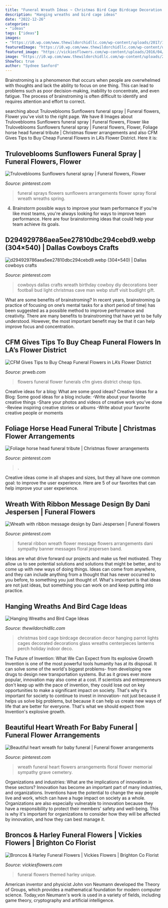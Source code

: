 ```yaml
---
title: "Funeral Wreath Ideas ~ Christmas Bird Cage Birdcage Decoration Decor Hanging Parrot Lights Cages Decorated Decorations Glass Wreaths Centerpieces Lanterns Perch Holiday Indoor Deco"
description: "Hanging wreaths and bird cage ideas"
date: "2022-12-26"
categories:
- "ideas"
tags: ["ideas"]
images:
- "https://i0.wp.com/www.thewildorchidllc.com/wp-content/uploads/2017/10/Christmas-Birdcage.jpg?resize=736%2C985&amp;ssl=1"
featuredImage: "https://i0.wp.com/www.thewildorchidllc.com/wp-content/uploads/2017/10/Christmas-Birdcage.jpg?resize=736%2C985&amp;ssl=1"
featured_image: "https://vickiesflowers.com/wp-content/uploads/2016/04/Unique-Themed-Sympathy-028.jpg"
image: "https://i0.wp.com/www.thewildorchidllc.com/wp-content/uploads/2017/10/Christmas-Birdcage.jpg?resize=736%2C985&amp;ssl=1"
ShowToc: true
author: "Sydnee Sanford"
---
```



Brainstroming is a phenomenon that occurs when people are overwhelmed with thoughts and lack the ability to focus on one thing. This can lead to problems such as poor decision-making, inability to concentrate, and even fatigue. The process of brainstroming is often difficult to identify and requires attention and effort to correct.

	

		
searching about Truloveblooms Sunflowers funeral spray | Funeral flowers, Flower you've visit to the right page. We have 8 Images about Truloveblooms Sunflowers funeral spray | Funeral flowers, Flower like Truloveblooms Sunflowers funeral spray | Funeral flowers, Flower, Foliage horse head funeral tribute | Christmas flower arrangements and also CFM Gives Tips to Buy Cheap Funeral Flowers in LA’s Flower District. Here it is:
		
    
## Truloveblooms Sunflowers Funeral Spray | Funeral Flowers, Flower

<img loading=lazy src="https://i.pinimg.com/736x/b6/6a/c7/b66ac71d3599c1a0504feb202b399c37.jpg" onerror="this.onerror=null;this.src='https://tse2.mm.bing.net/th?id=OIP.CnwoUOarU0gDURC50QQdeQHaJ3&amp;pid=15.1';" alt="Truloveblooms Sunflowers funeral spray | Funeral flowers, Flower">

_Source: pinterest.com_

>funeral sprays flowers sunflowers arrangements flower spray floral wreath wreaths spring. 

	

4. Brainstorm possible ways to improve your team performance
If you're like most teams, you're always looking for ways to improve team performance. Here are four brainstorming ideas that could help your team achieve its goals.

    
## D294929786aea5ee27810dbc294cebd9.webp (304×540) | Dallas Cowboys Crafts

<img loading=lazy src="https://i.pinimg.com/originals/9a/7d/00/9a7d0055c6058bf683bba2ff4ca7b1e0.jpg" onerror="this.onerror=null;this.src='https://tse3.mm.bing.net/th?id=OIP.9m6Shg7QHoBSSHEZdWOOmAAAAA&amp;pid=15.1';" alt="d294929786aea5ee27810dbc294cebd9.webp (304×540) | Dallas cowboys crafts">

_Source: pinterest.com_

>cowboys dallas crafts wreath birthday cowboy diy decorations beer football bud light christmas cave man webp stuff visit budlight gift. 

	

What are some benefits of brainstroming?
In recent years, brainstroming (a practice of focusing on one’s mental tasks for a short period of time) has been suggested as a possible method to improve performance and creativity. There are many benefits to brainstroming that have yet to be fully understood. However, the most important benefit may be that it can help improve focus and concentration.

    
## CFM Gives Tips To Buy Cheap Funeral Flowers In LA’s Flower District

<img loading=lazy src="https://ww1.prweb.com/prfiles/2015/08/11/12897928/Whitegladioluslow4142541_edited-1.jpg" onerror="this.onerror=null;this.src='https://tse3.mm.bing.net/th?id=OIP.X8-RreIjaKLHtBoqArMWmAHaLH&amp;pid=15.1';" alt="CFM Gives Tips to Buy Cheap Funeral Flowers in LA’s Flower District">

_Source: prweb.com_

>flowers funeral flower funerals cfm gives district cheap tips. 

	

Creative ideas for a blog: What are some good ideas?
Creative Ideas for a Blog:
Some good ideas for a blog include: 
-Write about your favorite creative things 
-Share your photos and videos of creative work you’ve done 
-Review inspiring creative stories or albums 
-Write about your favorite creative people or moments

    
## Foliage Horse Head Funeral Tribute | Christmas Flower Arrangements

<img loading=lazy src="https://i.pinimg.com/736x/ea/38/82/ea3882c652851546d844626c3b5807ce.jpg" onerror="this.onerror=null;this.src='https://tse1.mm.bing.net/th?id=OIP.0C3HlVwmeTayhq5e-KtSuwHaJ3&amp;pid=15.1';" alt="Foliage horse head funeral tribute | Christmas flower arrangements">

_Source: pinterest.com_

>. 

	

Creative ideas come in all shapes and sizes, but they all have one common goal: to improve the user experience. Here are 5 of our favorites that can help improve your user experience.

    
## Wreath With Ribbon Message Design By Dani Jespersen | Funeral Flowers

<img loading=lazy src="https://i.pinimg.com/originals/9b/10/2c/9b102cd4717d391ac58193f92f2c7ef9.jpg" onerror="this.onerror=null;this.src='https://tse2.mm.bing.net/th?id=OIP.FOpiUMGp3PqbJiiW3kcxEwHaJ4&amp;pid=15.1';" alt="Wreath with ribbon message design by Dani Jespersen | Funeral flowers">

_Source: pinterest.com_

>funeral ribbon wreath flower message flowers arrangements dani sympathy banner messages floral jespersen band. 

	

Ideas are what drive forward our projects and make us feel motivated. They allow us to see potential solutions and solutions that might be better, and to come up with new ways of doing things. Ideas can come from anywhere, and they can include anything from a thought that has never occurred to you before, to something you just thought of. What's important is that ideas are not just ideas, but something you can work on and keep putting into practice.

    
## Hanging Wreaths And Bird Cage Ideas

<img loading=lazy src="https://i0.wp.com/www.thewildorchidllc.com/wp-content/uploads/2017/10/Christmas-Birdcage.jpg?resize=736%2C985&amp;ssl=1" onerror="this.onerror=null;this.src='https://tse4.mm.bing.net/th?id=OIP.qs_1_96py5I5lnmfsVagfwHaJ6&amp;pid=15.1';" alt="Hanging Wreaths and Bird Cage Ideas">

_Source: thewildorchidllc.com_

>christmas bird cage birdcage decoration decor hanging parrot lights cages decorated decorations glass wreaths centerpieces lanterns perch holiday indoor deco. 

	

The Future of Invention: What We Can Expect from Its explosive Growth
Invention is one of the most powerful tools humanity has at its disposal. It can solve some of the world's biggest problems- from developing new drugs to design new transportation systems. But as it grows ever more popular, innovation may also come at a cost. If scientists and entrepreneurs don't keep up with the pace of invention, they could lose out on key opportunities to make a significant impact on society.
That's why it's important for society to continue to invest in innovation- not just because it helps us solve big problems, but because it can help us create new ways of life that are better for everyone. That's what we should expect from Invention's explosive growth.

    
## Beautiful Heart Wreath For Baby Funeral | Funeral Flower Arrangements

<img loading=lazy src="https://i.pinimg.com/originals/8e/4a/5c/8e4a5c7c20f1cc2fdfc0fa3d164282ba.jpg" onerror="this.onerror=null;this.src='https://tse4.mm.bing.net/th?id=OIP.xzxGgZHzu9K8RcnOiUOrxgHaJ4&amp;pid=15.1';" alt="Beautiful heart wreath for baby funeral | Funeral flower arrangements">

_Source: pinterest.com_

>wreath funeral heart flowers arrangements floral flower memorial sympathy grave cemetery. 

	

Organizations and industries: What are the implications of innovation in these sectors?
Innovation has become an important part of many industries, and organizations. Inventions have the potential to change the way people live and work, which can have a huge impact on society as a whole. Organizations are also especially vulnerable to innovation because they have a responsibility to protect their members' safety and well-being. This is why it's important for organizations to consider how they will be affected by innovation, and how they can best manage it.

    
## Broncos &amp; Harley Funeral Flowers | Vickies Flowers | Brighton Co Florist

<img loading=lazy src="https://vickiesflowers.com/wp-content/uploads/2016/04/Unique-Themed-Sympathy-028.jpg" onerror="this.onerror=null;this.src='https://tse1.mm.bing.net/th?id=OIP.60C8jpqZ1D498Y-15a-9UAHaE6&amp;pid=15.1';" alt="Broncos &amp; Harley Funeral Flowers | Vickies Flowers | Brighton Co Florist">

_Source: vickiesflowers.com_

>funeral flowers themed harley unique. 

	

American inventor and physicist John von Neumann developed the Theory of Groups, which provides a mathematical foundation for modern computer science. Today,von Neumann's work is used in a variety of fields, including game theory, cryptography and artificial intelligence.

